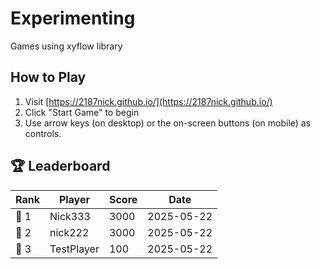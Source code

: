 # Experimenting

Games using xyflow library

## How to Play
1. Visit [https://2187nick.github.io/](https://2187nick.github.io/)
2. Click "Start Game" to begin
3. Use arrow keys (on desktop) or the on-screen buttons (on mobile) as controls.

## 🏆 Leaderboard

| Rank | Player | Score | Date |
|------|--------|-------|------|
| 🥇 1 | Nick333 | 3000 | 2025-05-22 |
| 🥈 2 | nick222 | 3000 | 2025-05-22 |
| 🥉 3 | TestPlayer | 100 | 2025-05-22 |


